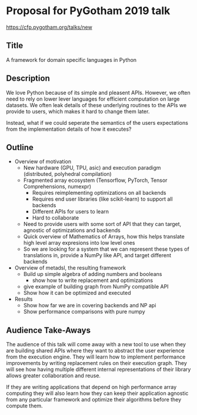 # Proposal for PyGotham 2019 talk

https://cfp.pygotham.org/talks/new


## Title

A framework for domain specific languages in Python

## Description


We love Python because of its simple and pleasent APIs.
However, we often need to rely on lower lever languages
for efficient computation on large datasets. We often leak details
of these underlying routines to the APIs we provide to users, which
makes it hard to change them later.

Instead, what if we could seperate the semantics of the users expectations
from the implementation details of how it executes? 


## Outline

* Overview of motivation
    * New hardware (GPU, TPU, asic) and execution paradigm (distributed, polyhedral compilation)
    * Fragmented array ecosystem (Tensorflow, PyTorch, Tensor Comprehensions, numexpr)
        * Requires reimplementing optimizations on all backends
        * Requires end user libraries (like scikit-learn) to support all backends
        * Different APIs for users to learn
        * Hard to collaborate
    * Need to provide users with some sort of API that they can target, agnostic of optimizations and backends
    * Quick overview of Mathematics of Arrays, how this helps translate high level array expresions into low level ones
    * So we are looking for a system that we can represent these types of translations in, provide a NumPy like API,
      and target different backends
* Overview of metadsl, the resulting framework
   * Build up simple algebra of adding numbers and booleans
       * show how to write replacement and optimizations
   * give example of building graph from NumPy compatible API
   * Show how it can be optimized and executed
* Results
   * Show how far we are in covering backends and NP api
   * Show performance comparisons with pure numpy
 
 ## Audience Take-Aways
 
 The audience of this talk will come away with a new tool to use
 when they are building shared APIs where they want to abstract
 the user experience from the execution engine. They will
 learn how to implement performance improvements by writing replacement
 rules on their execution graph. They will see how having multiple
 different internal representations of their library allows greater
 collaboration and reuse.
 
 If they are writing applications that depend on high performance array computing
 they will also learn how they can keep their application agnostic from any particular
 framework and optimize their algorithms before they compute them.
